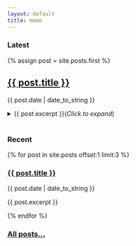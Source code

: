 ```yaml
---
layout: default
title: Home
---
```



### Latest

{% assign post = site.posts.first %}

<h2><a href="{{ post.url }}">{{ post.title }}</a></h2>
<p>{{ post.date | date_to_string }}</p>
<details>
  <summary>
    {{ post.excerpt }}(<i>Click to expand</i>)
</summary>
  {{ post.content | remove: post.excerpt }}
</details>

<br>

### Recent

{% for post in site.posts offset:1 limit:3 %}
  <h3><a href="{{ post.url }}">{{ post.title }}</a></h3>
  <p>{{ post.date | date_to_string }}</p>
  <p>{{ post.excerpt }}</p>
{% endfor %}

<br>

### [All posts...](/archive)


